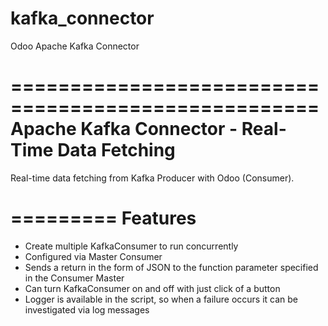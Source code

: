 # kafka_connector
Odoo Apache Kafka Connector

====================================================
Apache Kafka Connector - Real-Time Data Fetching
====================================================

Real-time data fetching from Kafka Producer with Odoo (Consumer).


=========
Features
=========

- Create multiple KafkaConsumer to run concurrently
- Configured via Master Consumer
- Sends a return in the form of JSON to the function parameter specified in the Consumer Master
- Can turn KafkaConsumer on and off with just click of a button
- Logger is available in the script, so when a failure occurs it can be investigated via log messages
